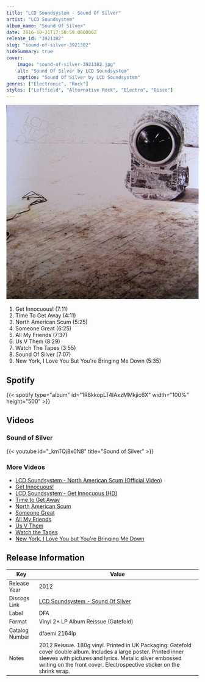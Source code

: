 ```yaml
---
title: "LCD Soundsystem - Sound Of Silver"
artist: "LCD Soundsystem"
album_name: "Sound Of Silver"
date: 2016-10-31T17:50:59.000000Z
release_id: "3921382"
slug: "sound-of-silver-3921382"
hideSummary: true
cover:
    image: "sound-of-silver-3921382.jpg"
    alt: "Sound Of Silver by LCD Soundsystem"
    caption: "Sound Of Silver by LCD Soundsystem"
genres: ["Electronic", "Rock"]
styles: ["Leftfield", "Alternative Rock", "Electro", "Disco"]
---
```


![Sound Of Silver by LCD Soundsystem](sound-of-silver-3921382.jpg)

<!-- section break -->

1. Get Innocuous! (7:11)
2. Time To Get Away (4:11)
3. North American Scum (5:25)
4. Someone Great (6:25)
5. All My Friends (7:37)
6. Us V Them (8:29)
7. Watch The Tapes (3:55)
8. Sound Of Silver (7:07)
9. New York, I Love You But You're Bringing Me Down (5:35)

<!-- section break -->


## Spotify
{{< spotify type="album" id="1R8kkopLT4IAxzMMkjic6X" width="100%" height="500" >}}



## Videos
### Sound of Silver
{{< youtube id="_kmTQj8x0N8" title="Sound of Silver" >}}<br>

### More Videos

- [LCD Soundsystem - North American Scum (Official Video)](https://www.youtube.com/watch?v=gJ2np7R-Uwg)
- [Get Innocuous!](https://www.youtube.com/watch?v=0GpLkFv-CKU)
- [LCD Soundsystem - Get Innocuous (HD)](https://www.youtube.com/watch?v=Ve9Y-dl40sQ)
- [Time to Get Away](https://www.youtube.com/watch?v=K1SKj0jV-6M)
- [North American Scum](https://www.youtube.com/watch?v=bu0_YRgZrEQ)
- [Someone Great](https://www.youtube.com/watch?v=eISo-iFGGDg)
- [All My Friends](https://www.youtube.com/watch?v=vVEZNvqecdE)
- [Us V Them](https://www.youtube.com/watch?v=JpIsA7OniXc)
- [Watch the Tapes](https://www.youtube.com/watch?v=0OSulJRG3oQ)
- [New York, I Love You but You're Bringing Me Down](https://www.youtube.com/watch?v=c5kM3iwYVi0)


## Release Information
|  Key           | Value                                                |
| ---------------| ---------------------------------------------------- |
| Release Year   | 2012                                   |
| Discogs Link   | [LCD Soundsystem - Sound Of Silver](https://www.discogs.com/release/3921382-LCD-Soundsystem-Sound-Of-Silver) |
| Label          | DFA |
| Format         | Vinyl 2× LP Album Reissue (Gatefold) |
| Catalog Number | dfaemi 2164lp |
| Notes | 2012 Reissue. 180g vinyl.  Printed in UK    Packaging:    Gatefold cover double album. Includes a large poster.  Printed inner sleeves with pictures and lyrics.  Metalic silver embossed writing on the front cover.  Electrospective sticker on the shrink wrap. |
